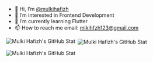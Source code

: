 - 👋 Hi, I’m <a href="https://www.instagram.com/mulkihafizh/">@mulkihafizh</a>
- 👀 I’m interested in Frontend Development
- 🌱 I’m currently learning Flutter
- 📫 How to reach me email: mlkihfzh123@gmail.com


<p><img align="left" src="https://github-readme-stats.vercel.app/api/top-langs?username=mulkihafizh&show_icons=true&locale=en&layout=compact" alt="Mulki Hafizh's GitHub Stat" /></p>

<p>&nbsp;<img align="center" src="https://github-readme-stats.vercel.app/api?username=mulkihafizh&show_icons=true&locale=en" alt="Mulki Hafizh's GitHub Stat" /></p>

<p><img align="center" src="https://github-readme-streak-stats.herokuapp.com/?user=mulkihafizh&" alt="Mulki Hafizh's GitHub Stat" /></p>
